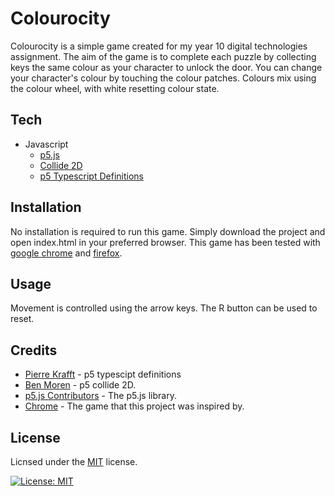 # Colourocity

Colourocity is a simple game created for my year 10 digital technologies assignment. The aim of the game is to complete each puzzle by collecting keys the same colour as your character to unlock the door. You can change your character's colour by touching the colour patches. Colours mix using the colour wheel, with white resetting colour state.

## Tech
* Javascript
  * [p5.js](https://p5js.org/)
  * [Collide 2D](https://github.com/bmoren/p5.collide2D.git)
  * [p5 Typescript Definitions](https://github.com/p5-types/p5.ts.git)

## Installation

No installation is required to run this game. Simply download the project and open index.html in your preferred browser. This game has been tested with [google chrome](https://www.google.com/intl/en_au/chrome/) and [firefox](https://www.mozilla.org/en-US/firefox/new/).

## Usage

Movement is controlled using the arrow keys. The R button can be used to reset.


## Credits
* [Pierre Krafft](https://github.com/Zalastax) - p5 typescipt definitions
* [Ben Moren](https://github.com/bmoren) - p5 collide 2D.
* [p5.js Contributors](https://p5js.org/) - The p5.js library.
* [Chrome](https://www.coolmathgames.com/0-chrome) - The game that this project was inspired by.

## License

Licnsed under the [MIT](https://choosealicense.com/licenses/mit/) license.

[![License: MIT](https://img.shields.io/badge/License-MIT-yellow.svg)](https://opensource.org/licenses/MIT)
